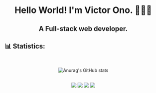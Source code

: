  <div align="center">
 <h1> Hello World! I'm Victor Ono. 👩🏻‍💻</h1> 
 <h2>A Full-stack web developer.</h2>
 
 </div>

 <h2>📊 Statistics:</h2>
  <div align="center">
 <br>
 
![Anurag's GitHub stats](https://github-readme-stats.vercel.app/api?username=victorbdr&show_icons=true&theme=radical)


<br>

<img src="https://img.shields.io/badge/html5-%23E34F26.svg?style=for-the-badge&logo=html5&logoColor=white">
 <img src="https://img.shields.io/badge/css3-%231572B6.svg?style=for-the-badge&logo=css3&logoColor=white">
 <img src="https://img.shields.io/badge/javascript-%23323330.svg?style=for-the-badge&logo=javascript&logoColor=%23F7DF1E">
 <img src="https://img.shields.io/badge/react-%2320232a.svg?style=for-the-badge&logo=react&logoColor=%2361DAFB">
 </div>
